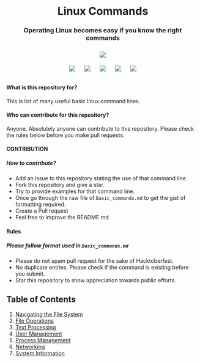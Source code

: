 <h1 align="center">Linux Commands</h1>
<h3 align="center">Operating Linux becomes easy if you know the right commands</h3>

<p align="center">
<img style="padding:10px;" src="https://img.shields.io/badge/Open%20Source-💕%20-9cf?style=for-the-badge"><br>
<img style="padding:10px;" src="https://img.shields.io/github/contributors/RaiAbhisekh192005/Linux-Bash-commands?style=flat-square">
<img style="padding:10px;" src="https://img.shields.io/github/forks/RaiAbhisekh192005/Linux-Bash-commands?label=Forks&style=flat-square">
<img style="padding:10px;" src="https://img.shields.io/github/stars/RaiAbhisekh192005/Linux-Bash-commands?style=flat-square">
<img style="padding:10px;" src="https://img.shields.io/github/license/RaiAbhisekh192005/Linux-Bash-commands?style=flat-square">
<img style="padding:10px;" src="http://img.shields.io/github/issues/RaiAbhisekh192005/Linux-Bash-commands?style=flat-square">

#### What is this repository for?

This is list of many useful basic linux command lines.

#### Who can contribute for this repository?

Anyone. Absolutely anyone can contribute to this repository. Please check the rules below before you make pull requests.

#### CONTRIBUTION

##### How to contribute?

- Add an issue to this repository stating the use of that command line.
- Fork this repository and give a star.
- Try to provide examples for that command line.
- Once go through the raw file of `Basic_commands.md` to get the gist of formatting required.
- Create a Pull request
- Feel free to improve the README.md

#### Rules
##### Please follow format used in `Basic_commands.md`
- Please do not spam pull request for the sake of Hacktoberfest.
- No duplicate entries. Please check if the command is existing before you submit.
- Star this repository to show appreciation towards public efforts.

## Table of Contents

1. [Navigating the File System](#navigating-the-file-system)
2. [File Operations](#file-operations)
3. [Text Processing](#text-processing)
4. [User Management](#user-management)
5. [Process Management](#process-management)
6. [Networking](#networking)
7. [System Information](#system-information)


